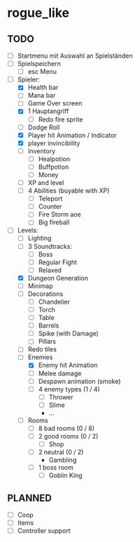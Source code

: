 # rogue_like

## TODO

- [ ] Startmenu mit Auswahl an Spielständen
- [ ] Spielspeichern
	- [ ] esc Menu
- [ ] Spieler:
	- [x] Health  bar
	- [ ] Mana bar
	- [ ] Game Over screen
	- [x] 1 Hauptangriff
		- [ ] Redo fire sprite
	- [ ] Dodge Roll
	- [x] Player hit Animation / Indicator
	- [x] player invincibility
	- [ ] Inventory
		- [ ] Healpotion
		- [ ] Buffpotion
		- [ ] Money
	- [ ] XP and level
	- [ ] 4 Abilities (buyable with XP)
		- [ ] Teleport
		- [ ] Counter
		- [ ] Fire Storm aoe
		- [ ] Big fireball
- [ ] Levels:
	- [ ] Lighting
	- [ ] 3 Soundtracks:
		- [ ] Boss
		- [ ] Regular Fight
		- [ ] Relaxed
	- [x] Dungeon Generation
	- [ ] Minimap
	- [ ] Decorations
		- [ ] Chandelier
		- [ ] Torch
		- [ ] Table
		- [ ] Barrels
		- [ ] Spike (with Damage)
		- [ ] Pillars
	- [ ] Redo tiles
	- [ ] Enemies
		- [x] Enemy hit Animation
		- [ ] Melee damage
		- [ ] Despawn animation (smoke)
		- [ ] 4 enemy types (1 / 4)
			- [ ] Thrower
			- [ ] Slime
			- ...
	- [ ] Rooms
		- [ ] 8 bad rooms (0 / 8)
		- [ ] 2 good rooms (0 / 2)
			- [ ] Shop
		- [ ] 2 neutral (0 / 2)
			- Gambling
		- [ ] 1 boss room
			- [ ] Goblin King

## PLANNED

- [ ] Coop
- [ ] Items
- [ ] Controller support
